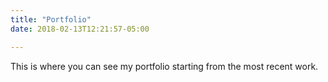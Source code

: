 ```yaml
---
title: "Portfolio"
date: 2018-02-13T12:21:57-05:00

---
```


This is where you can see my portfolio starting from the most recent work.